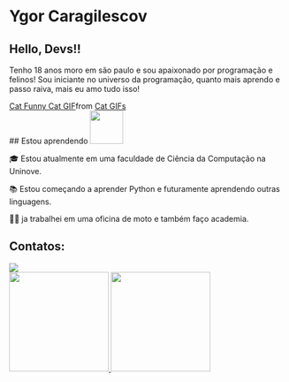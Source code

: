 # Ygor Caragilescov
## Hello, Devs!!
Tenho 18 anos moro em são paulo e sou apaixonado por programação e felinos! Sou iniciante no universo da programação, quanto mais aprendo e passo raiva, mais eu amo tudo isso!
<div class="tenor-gif-embed" data-postid="14796708" data-share-method="host" data-aspect-ratio="0.8" data-width="100%"><a href="https://tenor.com/view/cat-funny-cat-pc-cat-reading-workaholics-gif-14796708">Cat Funny Cat GIF</a>from <a href="https://tenor.com/search/cat-gifs">Cat GIFs</a></div> <script type="text/javascript" async src="https://tenor.com/embed.js"></script>
## Estou aprendendo
<img loading="lazy" src="https://cdn.jsdelivr.net/gh/devicons/devicon@latest/icons/python/python-original-wordmark.svg" width="60" height="60"/>

:mortar_board: Estou atualmente em uma faculdade de Ciência da Computação na Uninove.

:books: Estou começando a aprender Python e futuramente aprendendo outras linguagens.

🛵💪 ja trabalhei em uma oficina de moto e também faço academia.

## Contatos:
<div>
<a href="https://www.instagram.com/ygor_caragilescov/" target="_blank"><img loading="lazy" src="https://img.shields.io/badge/-Instagram-%23E4405F?style=for-the-badge&logo=instagram&logoColor=white" target="_blank"></a>

<div>
<a href="https://github.com/YgorCaragilescov">
<img loading="lazy" height="180em" src="https://github-readme-stats.vercel.app/api/top-langs/?username=YgorCaragilescov&layout=compact&langs_count=7&theme=dracula"/>
<img loading="lazy" height="180em" src="https://github-readme-stats.vercel.app/api?username=YgorCaragilescov&show_icons=true&theme=dracula&include_all_commits=true&count_private=true"/>
</div>
